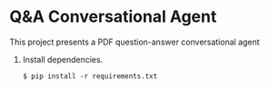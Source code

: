 # Q&A Conversational Agent

This project presents a PDF question-answer conversational agent 

1. Install dependencies. 
    ```console
    $ pip install -r requirements.txt
    ```
